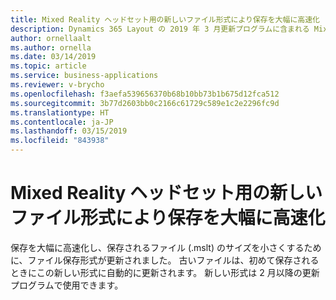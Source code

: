```yaml
---
title: Mixed Reality ヘッドセット用の新しいファイル形式により保存を大幅に高速化
description: Dynamics 365 Layout の 2019 年 3 月更新プログラムに含まれる Mixed Reality ヘッドセット用の新しいファイル形式により、保存を大幅に高速化できます。
author: ornellaalt
ms.author: ornella
ms.date: 03/14/2019
ms.topic: article
ms.service: business-applications
ms.reviewer: v-brycho
ms.openlocfilehash: f3aefa539656370b68b10bb73b1b675d12fca512
ms.sourcegitcommit: 3b77d2603bb0c2166c61729c589e1c2e2296fc9d
ms.translationtype: HT
ms.contentlocale: ja-JP
ms.lasthandoff: 03/15/2019
ms.locfileid: "843938"
---
```

# <a name="new-file-format-for-mixed-reality-headsets-makes-saving-much-faster"></a>Mixed Reality ヘッドセット用の新しいファイル形式により保存を大幅に高速化

保存を大幅に高速化し、保存されるファイル (.mslt) のサイズを小さくするために、ファイル保存形式が更新されました。 古いファイルは、初めて保存されるときにこの新しい形式に自動的に更新されます。 新しい形式は 2 月以降の更新プログラムで使用できます。
